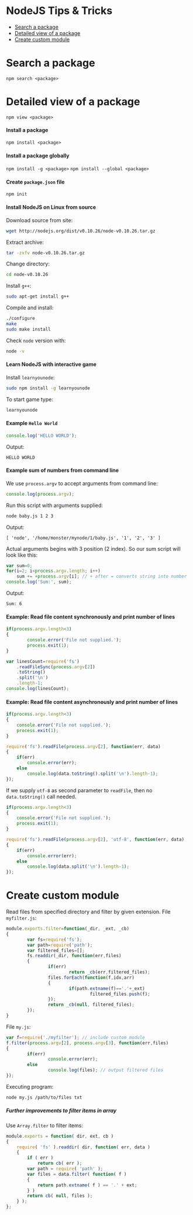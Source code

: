 # NodeJS Tips & Tricks
- [Search a package]()
- [Detailed view of a package]()
- [Create custom module]()

# Search a package
`npm search <package>`

# Detailed view of a package
`npm view <package>`

#### Install a package
`npm install <package>`

#### Install a package globally
`npm install -g <package>`
`npm install --global <package>`

#### Create `package.json` file
`npm init`

#### Install NodeJS on Linux from source
Download source from site:
```sh
wget http://nodejs.org/dist/v0.10.26/node-v0.10.26.tar.gz
```
Extract archive:
```sh
tar -zxfv node-v0.10.26.tar.gz
```
Change directory:
```sh
cd node-v0.10.26
```
Install `g++`:
```sh
sudo apt-get install g++
```
Compile and install:
```sh
./configure
make
sudo make install
```
Check `node` version with:
```sh
node -v
```

#### Learn NodeJS with interactive game
Install `learnyounode`:
```sh
sudo npm install -g learnyounode
```
To start game type:
```sh
learnyounode
```

#### Example `Hello World`
```js
console.log('HELLO WORLD');
```
Output:
```
HELLO WORLD
```

#### Example sum of numbers from command line
We use `process.argv` to accept arguments from command line:
```js
console.log(process.argv);
```
Run this script with arguments supplied:
```sh
node baby.js 1 2 3
```
Output:
```
[ 'node', '/home/monster/mynode/1/baby.js', '1', '2', '3' ]
```
Actual arguments begins with 3 position (2 index). So our sum script will look like this:
```js
var sum=0;
for(i=2; i<process.argv.length; i++)
	sum += +process.argv[i]; // + after = converts string into number
console.log('Sum:', sum);
```
Output:
```
Sum: 6
```
#### Example: Read file content synchronously and print number of lines ####
```js
if(process.argv.length<3)
{
        console.error('File not supplied.');
        process.exit(1);
}

var linesCount=require('fs')
	.readFileSync(process.argv[2])
	.toString()
	.split('\n')
	.length-1;
console.log(linesCount);
```
#### Example: Read file content asynchronously and print number of lines ####
```js
if(process.argv.length<3)
{
	console.error('File not supplied.');
	process.exit(1);
}

require('fs').readFile(process.argv[2], function(err, data)
{
	if(err)
		console.error(err);
	else
		console.log(data.toString().split('\n').length-1);
});
```

If we supply `utf-8` as second parameter to `readFile`, then no `data.toString()` call needed.

```js
if(process.argv.length<3)
{
	console.error('File not supplied.');
	process.exit(1);
}

require('fs').readFile(process.argv[2], 'utf-8', function(err, data)
{
	if(err)
		console.error(err);
	else
		console.log(data.split('\n').length-1);
});
```

# Create custom module
Read files from specified directory and filter by given extension.
File `myfilter.js`:
```js
module.exports.filter=function(_dir, _ext, _cb)
{
        var fs=require('fs');
        var path=require('path');
        var filtered_files=[];
        fs.readdir(_dir, function(err,files)
        {
                if(err)
                        return _cb(err,filtered_files);
                files.forEach(function(f,idx,arr)
                {
                        if(path.extname(f)=='.'+_ext)
                                filtered_files.push(f);
                });
                return _cb(null, filtered_files);
        });
}
```
File `my.js`:
```js
var f=require('./myfilter'); // include custom module
f.filter(process.argv[2], process.argv[3], function(err,files)
{
        if(err)
                console.error(err);
        else
                console.log(files); // output filtered files
});
```
Executing program:
```sh
node my.js /path/to/files txt
```
##### Further improvements to filter items in array

Use `Array.filter` to filter items:

```js
module.exports = function( dir, ext, cb )
{
	require( 'fs' ).readdir( dir, function( err, data )
	{
		if ( err )
			return cb( err );
		var path = require( 'path' );
		var files = data.filter( function( f )
		{
			return path.extname( f ) == '.' + ext;
		} )
		return cb( null, files );
	} );
};
```
